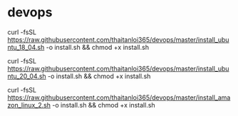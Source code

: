 # devops

curl -fsSL https://raw.githubusercontent.com/thaitanloi365/devops/master/install_ubuntu_18_04.sh -o install.sh && chmod +x install.sh


curl -fsSL https://raw.githubusercontent.com/thaitanloi365/devops/master/install_ubuntu_20_04.sh -o install.sh && chmod +x install.sh


curl -fsSL https://raw.githubusercontent.com/thaitanloi365/devops/master/install_amazon_linux_2.sh -o install.sh && chmod +x install.sh
